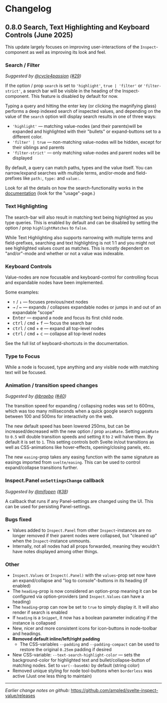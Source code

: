# Changelog

## 0.8.0 Search, Text Highlighting and Keyboard Controls (June 2025)

This update largely focuses on improving user-interactions of the `Inspect`-component as well as improving its look and feel.

### Search / Filter

_Suggested by [@cycle4passion](https://github.com/cycle4passion) ([#29](https://github.com/ampled/svelte-inspect-value/issues/29))_

If the option / prop `search` is set to `'highlight'`, `true | 'filter'` or `'filter-strict'`, a search bar will be visible in the heading of the Inspect-component. This feature is disabled by default for now.

Typing a query and hitting the enter key (or clicking the magnifying glass) performs a deep indexed search of inspected values, and depending on the value of the `search` option will display search results in one of three ways:

- `'highlight'` — matching value-nodes (and their parents)will be expanded and highlighted with their "bullets" or expand-buttons set to a different color.
- `'filter' | true` — non-matching value-nodes will be hidden, except for their siblings and parents
- `'filter-strict'` — only matching value-nodes and parent nodes will be displayed

By default, a query can match paths, types and the value itself. You can narrow/expand searches with multiple terms, and/or-mode and field-prefixes like `path:`, `type:` and `value:`.

Look for all the details on how the search-functionality works in the [documentation](https://inspect.eirik.space) (look for the "usage"-page.)

### Text Highlighting

The search-bar will also result in matching text being highlighted as you type queries. This is enabled by default and can be disabled by setting the option / prop `highlightMatches` to `false`.

While Text Highlighting also supports narrowing with multiple terms and field-prefixes, searching and text highlighting is not 1:1 and you might not see highlighted values count as matches. This is mostly dependent on "and/or"-mode and whether or not a value was indexable.

### Keyboard Controls

Value-nodes are now focusable and keyboard-control for controlling focus and expandable nodes have been implemented.

Some examples:

- <kbd>↑</kbd> / <kbd>↓</kbd> — focuses previous/next nodes
- <kbd>→</kbd> / <kbd>←</kbd> — expands / collapses expandable nodes or jumps in and out of an expandable "scope"
- <kbd>Enter</kbd> — expand a node and focus its first child node.
- <kbd>ctrl</kbd> / <kbd>cmd</kbd> + <kbd>f</kbd> — focus the search bar
- <kbd>ctrl</kbd> / <kbd>cmd</kbd> + <kbd>e</kbd> — expand all top-level nodes
- <kbd>ctrl</kbd> / <kbd>cmd</kbd> + <kbd>c</kbd> — collapse all top-level nodes

See the full list of keyboard-shortcuts in the documentation.

### Type to Focus

While a node is focused, type anything and any visible node with matching text will be focused.

### Animation / transition speed changes

_Suggested by [@braebo](https://github.com/braebo) ([#40](https://github.com/ampled/svelte-inspect-value/issues/40))_

The transition speed for expanding / collapsing nodes was set to 600ms, which was too many milliseconds when a quick google search suggests between 100 and 500ms for interactivity on the web.

The new default speed has been lowered 250ms, but can be increased/decreased with the new option / prop `animRate`. Setting `animRate` to `0.5` will double transition speeds and setting it to `2` will halve them. By default it is set to `1`. This setting controls both Svelte in/out transitions as well as CSS-animations like hover-effects, opening/closing panels, etc.

The new `easing`-prop takes any easing function with the same signature as easings imported from `svelte/easing`. This can be used to control expand/collapse transitions further.

### Inspect.Panel `onSettingsChange` callback

_Suggested by [@mifopen](https://github.com/mifopen) ([#38](https://github.com/ampled/svelte-inspect-value/issues/38))_

A callback that runs if any Panel-settings are changed using the UI.
This can be used for persisting Panel-settings.

### Bugs fixed

- Values added to `Inspect.Panel` from other `Inspect`-instances are no longer removed if their parent nodes were collapsed, but "cleaned up" when the `Inspect`-instance unmounts.
- Internally, not all nodes had all props forwarded, meaning they wouldn't have notes displayed among other things.

### Other

- `Inspect.Values` or `Inspect(.Panel)` with the `values`-prop set now have an expand/collapse and "log to console"-buttons in its heading (if enabled)
- The `heading`-prop is now considered an option-prop meaning it can be configured via option-providers (and `Inspect.Values` can have a heading)
- The `heading`-prop can now be set to `true` to simply display it. It will also render if search is enabled
- If `heading` is a `Snippet`, it now has a boolean parameter indicating if the instance is collapsed
- New, nicer and more consistent icons for icon-buttons in node-toolbar and headings.
- **Removed default inline/left/right padding**
  - The CSS-variables `--padding` and `--padding-compact` can be used to restore the original `0.25em` padding if desired
- New CSS-variable: `--text-search-highlight-color` — sets the background-color for highlighted text and bullet/collapse-button of matching nodes. Set to `var(--base0A)` by default (string color)
- Removed unique styling for node tool-buttons when `borderless` was active (Just one less thing to maintain)

---

_Earlier change notes on github:_ https://github.com/ampled/svelte-inspect-value/releases
